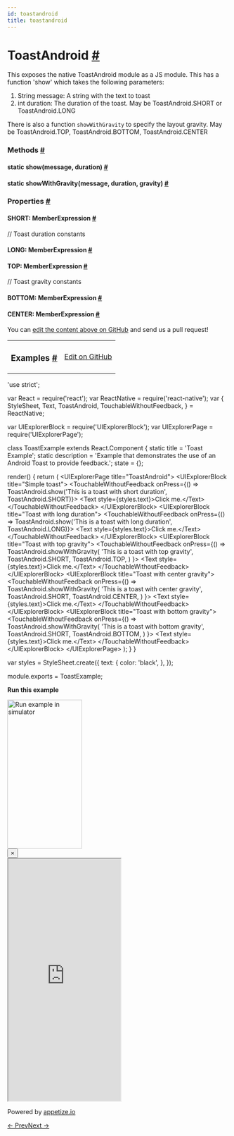 ```yaml
---
id: toastandroid
title: toastandroid
---
```

<a id="content"></a><h1><a class="anchor" name="toastandroid"></a>ToastAndroid <a class="hash-link" href="docs/toastandroid.html#toastandroid">#</a></h1><div><div><p>This exposes the native ToastAndroid module as a JS module. This has a function 'show'
which takes the following parameters:</p><ol><li>String message: A string with the text to toast</li><li>int duration: The duration of the toast. May be ToastAndroid.SHORT or ToastAndroid.LONG</li></ol><p>There is also a function <code>showWithGravity</code> to specify the layout gravity. May be
ToastAndroid.TOP, ToastAndroid.BOTTOM, ToastAndroid.CENTER</p></div><span><h3><a class="anchor" name="methods"></a>Methods <a class="hash-link" href="docs/toastandroid.html#methods">#</a></h3><div class="props"><div class="prop"><h4 class="methodTitle"><a class="anchor" name="show"></a><span class="methodType">static </span>show<span class="methodType">(message, duration)</span> <a class="hash-link" href="docs/toastandroid.html#show">#</a></h4></div><div class="prop"><h4 class="methodTitle"><a class="anchor" name="showwithgravity"></a><span class="methodType">static </span>showWithGravity<span class="methodType">(message, duration, gravity)</span> <a class="hash-link" href="docs/toastandroid.html#showwithgravity">#</a></h4></div></div></span><span><h3><a class="anchor" name="properties"></a>Properties <a class="hash-link" href="docs/toastandroid.html#properties">#</a></h3><div class="props"><div class="prop"><h4 class="propTitle"><a class="anchor" name="short"></a>SHORT<span class="propType">: MemberExpression</span> <a class="hash-link" href="docs/toastandroid.html#short">#</a></h4><div><p>// Toast duration constants</p></div></div><div class="prop"><h4 class="propTitle"><a class="anchor" name="long"></a>LONG<span class="propType">: MemberExpression</span> <a class="hash-link" href="docs/toastandroid.html#long">#</a></h4></div><div class="prop"><h4 class="propTitle"><a class="anchor" name="top"></a>TOP<span class="propType">: MemberExpression</span> <a class="hash-link" href="docs/toastandroid.html#top">#</a></h4><div><p>// Toast gravity constants</p></div></div><div class="prop"><h4 class="propTitle"><a class="anchor" name="bottom"></a>BOTTOM<span class="propType">: MemberExpression</span> <a class="hash-link" href="docs/toastandroid.html#bottom">#</a></h4></div><div class="prop"><h4 class="propTitle"><a class="anchor" name="center"></a>CENTER<span class="propType">: MemberExpression</span> <a class="hash-link" href="docs/toastandroid.html#center">#</a></h4></div></div></span></div><p class="edit-page-block">You can <a target="_blank" href="https://github.com/facebook/react-native/blob/master/Libraries/Components/ToastAndroid/ToastAndroid.android.js">edit the content above on GitHub</a> and send us a pull request!</p><div><div><table width="100%"><tbody><tr><td><h3><a class="anchor" name="examples"></a>Examples <a class="hash-link" href="docs/toastandroid.html#examples">#</a></h3></td><td style="text-align:right;"><a target="_blank" href="https://github.com/facebook/react-native/blob/master/Examples/UIExplorer/js/ToastAndroidExample.android.js">Edit on GitHub</a></td></tr></tbody></table><div class="example-container"><div class="prism language-javascript"><span class="token string">'use strict'</span><span class="token punctuation">;</span>

<span class="token keyword">var</span> React <span class="token operator">=</span> <span class="token function">require<span class="token punctuation">(</span></span><span class="token string">'react'</span><span class="token punctuation">)</span><span class="token punctuation">;</span>
<span class="token keyword">var</span> ReactNative <span class="token operator">=</span> <span class="token function">require<span class="token punctuation">(</span></span><span class="token string">'react-native'</span><span class="token punctuation">)</span><span class="token punctuation">;</span>
<span class="token keyword">var</span> <span class="token punctuation">{</span>
  StyleSheet<span class="token punctuation">,</span>
  Text<span class="token punctuation">,</span>
  ToastAndroid<span class="token punctuation">,</span>
  TouchableWithoutFeedback<span class="token punctuation">,</span>
<span class="token punctuation">}</span> <span class="token operator">=</span> ReactNative<span class="token punctuation">;</span>

<span class="token keyword">var</span> UIExplorerBlock <span class="token operator">=</span> <span class="token function">require<span class="token punctuation">(</span></span><span class="token string">'UIExplorerBlock'</span><span class="token punctuation">)</span><span class="token punctuation">;</span>
<span class="token keyword">var</span> UIExplorerPage <span class="token operator">=</span> <span class="token function">require<span class="token punctuation">(</span></span><span class="token string">'UIExplorerPage'</span><span class="token punctuation">)</span><span class="token punctuation">;</span>

class <span class="token class-name">ToastExample</span> extends <span class="token class-name">React<span class="token punctuation">.</span>Component</span> <span class="token punctuation">{</span>
  static title <span class="token operator">=</span> <span class="token string">'Toast Example'</span><span class="token punctuation">;</span>
  static description <span class="token operator">=</span> <span class="token string">'Example that demonstrates the use of an Android Toast to provide feedback.'</span><span class="token punctuation">;</span>
  state <span class="token operator">=</span> <span class="token punctuation">{</span><span class="token punctuation">}</span><span class="token punctuation">;</span>

  <span class="token function">render<span class="token punctuation">(</span></span><span class="token punctuation">)</span> <span class="token punctuation">{</span>
    <span class="token keyword">return</span> <span class="token punctuation">(</span>
      &lt;UIExplorerPage title<span class="token operator">=</span><span class="token string">"ToastAndroid"</span><span class="token operator">&gt;</span>
        &lt;UIExplorerBlock title<span class="token operator">=</span><span class="token string">"Simple toast"</span><span class="token operator">&gt;</span>
          &lt;TouchableWithoutFeedback
            onPress<span class="token operator">=</span><span class="token punctuation">{</span><span class="token punctuation">(</span><span class="token punctuation">)</span> <span class="token operator">=</span><span class="token operator">&gt;</span>
              ToastAndroid<span class="token punctuation">.</span><span class="token function">show<span class="token punctuation">(</span></span><span class="token string">'This is a toast with short duration'</span><span class="token punctuation">,</span> ToastAndroid<span class="token punctuation">.</span>SHORT<span class="token punctuation">)</span><span class="token punctuation">}</span><span class="token operator">&gt;</span>
            &lt;Text style<span class="token operator">=</span><span class="token punctuation">{</span>styles<span class="token punctuation">.</span>text<span class="token punctuation">}</span><span class="token operator">&gt;</span>Click me<span class="token punctuation">.</span>&lt;<span class="token operator">/</span>Text<span class="token operator">&gt;</span>
          &lt;<span class="token operator">/</span>TouchableWithoutFeedback<span class="token operator">&gt;</span>
        &lt;<span class="token operator">/</span>UIExplorerBlock<span class="token operator">&gt;</span>
        &lt;UIExplorerBlock title<span class="token operator">=</span><span class="token string">"Toast with long duration"</span><span class="token operator">&gt;</span>
          &lt;TouchableWithoutFeedback
            onPress<span class="token operator">=</span><span class="token punctuation">{</span><span class="token punctuation">(</span><span class="token punctuation">)</span> <span class="token operator">=</span><span class="token operator">&gt;</span>
              ToastAndroid<span class="token punctuation">.</span><span class="token function">show<span class="token punctuation">(</span></span><span class="token string">'This is a toast with long duration'</span><span class="token punctuation">,</span> ToastAndroid<span class="token punctuation">.</span>LONG<span class="token punctuation">)</span><span class="token punctuation">}</span><span class="token operator">&gt;</span>
            &lt;Text style<span class="token operator">=</span><span class="token punctuation">{</span>styles<span class="token punctuation">.</span>text<span class="token punctuation">}</span><span class="token operator">&gt;</span>Click me<span class="token punctuation">.</span>&lt;<span class="token operator">/</span>Text<span class="token operator">&gt;</span>
          &lt;<span class="token operator">/</span>TouchableWithoutFeedback<span class="token operator">&gt;</span>
        &lt;<span class="token operator">/</span>UIExplorerBlock<span class="token operator">&gt;</span>
        &lt;UIExplorerBlock title<span class="token operator">=</span><span class="token string">"Toast with top gravity"</span><span class="token operator">&gt;</span>
          &lt;TouchableWithoutFeedback
            onPress<span class="token operator">=</span><span class="token punctuation">{</span><span class="token punctuation">(</span><span class="token punctuation">)</span> <span class="token operator">=</span><span class="token operator">&gt;</span>
              ToastAndroid<span class="token punctuation">.</span><span class="token function">showWithGravity<span class="token punctuation">(</span></span>
                <span class="token string">'This is a toast with top gravity'</span><span class="token punctuation">,</span>
                ToastAndroid<span class="token punctuation">.</span>SHORT<span class="token punctuation">,</span>
                ToastAndroid<span class="token punctuation">.</span>TOP<span class="token punctuation">,</span>
              <span class="token punctuation">)</span>
            <span class="token punctuation">}</span><span class="token operator">&gt;</span>
            &lt;Text style<span class="token operator">=</span><span class="token punctuation">{</span>styles<span class="token punctuation">.</span>text<span class="token punctuation">}</span><span class="token operator">&gt;</span>Click me<span class="token punctuation">.</span>&lt;<span class="token operator">/</span>Text<span class="token operator">&gt;</span>
          &lt;<span class="token operator">/</span>TouchableWithoutFeedback<span class="token operator">&gt;</span>
        &lt;<span class="token operator">/</span>UIExplorerBlock<span class="token operator">&gt;</span>
        &lt;UIExplorerBlock title<span class="token operator">=</span><span class="token string">"Toast with center gravity"</span><span class="token operator">&gt;</span>
          &lt;TouchableWithoutFeedback
            onPress<span class="token operator">=</span><span class="token punctuation">{</span><span class="token punctuation">(</span><span class="token punctuation">)</span> <span class="token operator">=</span><span class="token operator">&gt;</span>
              ToastAndroid<span class="token punctuation">.</span><span class="token function">showWithGravity<span class="token punctuation">(</span></span>
                <span class="token string">'This is a toast with center gravity'</span><span class="token punctuation">,</span>
                ToastAndroid<span class="token punctuation">.</span>SHORT<span class="token punctuation">,</span>
                ToastAndroid<span class="token punctuation">.</span>CENTER<span class="token punctuation">,</span>
              <span class="token punctuation">)</span>
            <span class="token punctuation">}</span><span class="token operator">&gt;</span>
            &lt;Text style<span class="token operator">=</span><span class="token punctuation">{</span>styles<span class="token punctuation">.</span>text<span class="token punctuation">}</span><span class="token operator">&gt;</span>Click me<span class="token punctuation">.</span>&lt;<span class="token operator">/</span>Text<span class="token operator">&gt;</span>
          &lt;<span class="token operator">/</span>TouchableWithoutFeedback<span class="token operator">&gt;</span>
        &lt;<span class="token operator">/</span>UIExplorerBlock<span class="token operator">&gt;</span>
        &lt;UIExplorerBlock title<span class="token operator">=</span><span class="token string">"Toast with bottom gravity"</span><span class="token operator">&gt;</span>
          &lt;TouchableWithoutFeedback
            onPress<span class="token operator">=</span><span class="token punctuation">{</span><span class="token punctuation">(</span><span class="token punctuation">)</span> <span class="token operator">=</span><span class="token operator">&gt;</span>
              ToastAndroid<span class="token punctuation">.</span><span class="token function">showWithGravity<span class="token punctuation">(</span></span>
                <span class="token string">'This is a toast with bottom gravity'</span><span class="token punctuation">,</span>
                ToastAndroid<span class="token punctuation">.</span>SHORT<span class="token punctuation">,</span>
                ToastAndroid<span class="token punctuation">.</span>BOTTOM<span class="token punctuation">,</span>
              <span class="token punctuation">)</span>
            <span class="token punctuation">}</span><span class="token operator">&gt;</span>
            &lt;Text style<span class="token operator">=</span><span class="token punctuation">{</span>styles<span class="token punctuation">.</span>text<span class="token punctuation">}</span><span class="token operator">&gt;</span>Click me<span class="token punctuation">.</span>&lt;<span class="token operator">/</span>Text<span class="token operator">&gt;</span>
          &lt;<span class="token operator">/</span>TouchableWithoutFeedback<span class="token operator">&gt;</span>
        &lt;<span class="token operator">/</span>UIExplorerBlock<span class="token operator">&gt;</span>
      &lt;<span class="token operator">/</span>UIExplorerPage<span class="token operator">&gt;</span>
    <span class="token punctuation">)</span><span class="token punctuation">;</span>
  <span class="token punctuation">}</span>
<span class="token punctuation">}</span>

<span class="token keyword">var</span> styles <span class="token operator">=</span> StyleSheet<span class="token punctuation">.</span><span class="token function">create<span class="token punctuation">(</span></span><span class="token punctuation">{</span>
  text<span class="token punctuation">:</span> <span class="token punctuation">{</span>
    color<span class="token punctuation">:</span> <span class="token string">'black'</span><span class="token punctuation">,</span>
  <span class="token punctuation">}</span><span class="token punctuation">,</span>
<span class="token punctuation">}</span><span class="token punctuation">)</span><span class="token punctuation">;</span>

module<span class="token punctuation">.</span>exports <span class="token operator">=</span> ToastExample<span class="token punctuation">;</span></div><div class="embedded-simulator"><p><a class="modal-button-open"><strong>Run this example</strong></a></p><div class="modal-button-open modal-button-open-img"><img alt="Run example in simulator" width="170" height="338" src="img/uiexplorer_main_android.png"></div><div><div class="modal"><div class="modal-content"><button class="modal-button-close">×</button><div class="center"><iframe class="simulator" src="https://appetize.io/embed/q7wkvt42v6bkr0pzt1n0gmbwfr?device=nexus5&amp;scale=65&amp;autoplay=false&amp;orientation=portrait&amp;deviceColor=white&amp;params=%7B%22route%22%3A%22ToastAndroid%22%7D" width="256" height="550" scrolling="no"></iframe><p>Powered by <a target="_blank" href="https://appetize.io">appetize.io</a></p></div></div></div><div class="modal-backdrop"></div></div></div></div></div></div><div class="docs-prevnext"><a class="docs-prev" href="docs/timepickerandroid.html#content">← Prev</a><a class="docs-next" href="docs/vibration.html#content">Next →</a></div>